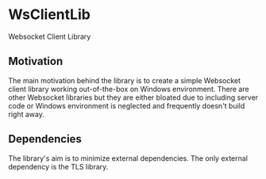 # WsClientLib
Websocket Client Library

## Motivation

The main motivation behind the library is to create a simple Websocket client library working out-of-the-box on Windows environment. There are other Websocket libraries but they are either bloated due to including server code or Windows environment is neglected and frequently doesn't build right away. 

## Dependencies

The library's aim is to minimize external dependencies. The only external dependency is the TLS library.
